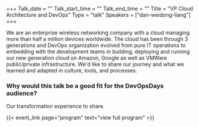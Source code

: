 +++
Talk_date = ""
Talk_start_time = ""
Talk_end_time = ""
Title = "VP Cloud Architecture and DevOps"
Type = "talk"
Speakers = ["dan-weidong-liang"]
+++

We are an enterprise wireless networking company with a cloud managing more than half a million devices worldwide. The cloud has been through 3 generations and DevOps organization evolved from pure IT operations to embedding with the development teams in building, deploying and running our new generation cloud on Amazon, Google as well as VMWare public/private infrastructure. We'd like to share our journey and what we learned and adapted in culture, tools, and processes.

### Why would this talk be a good fit for the DevOpsDays audience?

Our transformation experience to share.

{{< event_link page="program" text="view full program" >}}
